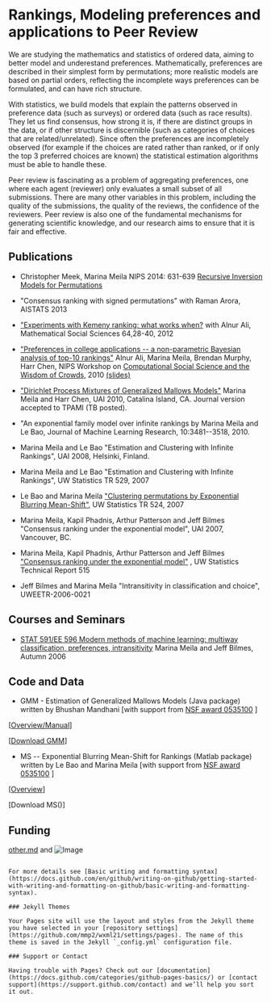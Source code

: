 # Rankings, Modeling preferences and applications to Peer Review

We are studying the mathematics and statistics of ordered data, aiming to better model and underestand preferences. Mathematically, preferences are described in their simplest form by permutations; more realistic models are based on partial orders, reflecting the incomplete ways preferences can be formulated, and can have rich structure. 

With statistics, we build models that explain the patterns observed in preference data (such as surveys) or ordered data (such as race results). They let us find consensus, how strong it is, if there are distinct groups in the data, or if other structure is discernible (such as categories of choices that are related/unrelated). Since often the preferences are incompletely observed (for example if the choices are rated rather than ranked, or if only the top 3 preferred choices are known) the statistical estimation algorithms must be able to handle these.

Peer review is fascinating as a problem of aggregating preferences, one where each agent (reviewer) only evaluates a small subset of all submissions. There are many other variables in this problem, including the quality of the submissions, the quality of the reviews, the confidence of the reviewers. Peer review is also one of the fundamental mechanisms for generating scientific knowledge, and our research aims  to ensure that it is fair and effective.


## Publications
- Christopher Meek, Marina Meila NIPS 2014: 631-639 [Recursive Inversion Models for Permutations](https://proceedings.neurips.cc/paper/2014/hash/15d4e891d784977cacbfcbb00c48f133-Abstract.html)

- "Consensus ranking with signed permutations" with Raman Arora, AISTATS 2013

- ["Experiments with Kemeny ranking: what works when?](https://id.elsevier.com/as/authorization.oauth2?platSite=SD%2Fscience&scope=openid%20email%20profile%20els_auth_info%20els_idp_info%20els_idp_analytics_attrs%20els_sa_discover%20urn%3Acom%3Aelsevier%3Aidp%3Apolicy%3Aproduct%3Ainst_assoc&response_type=code&redirect_uri=https%3A%2F%2Fwww.sciencedirect.com%2Fuser%2Fidentity%2Flanding&authType=SINGLE_SIGN_IN&prompt=login&client_id=SDFE-v3&state=retryCounter%3D0%26csrfToken%3D59cde693-af41-41a6-98fc-814e546ce75e%26idpPolicy%3Durn%253Acom%253Aelsevier%253Aidp%253Apolicy%253Aproduct%253Ainst_assoc%26returnUrl%3D%252Fscience%252Farticle%252Fpii%252FS0165489611000989%26prompt%3Dlogin%26cid%3Darp-60647b5e-5189-46cc-b6ef-811325eefa96) with Alnur Ali, Mathematical Social Sciences 64,28-40, 2012

- ["Preferences in college applications -- a non-parametric Bayesian analysis of top-10 rankings"](https://people.cs.umass.edu/~wallach/workshops/nips2010css/papers/ali.pdf) Alnur Ali, Marina Meila, Brendan Murphy, Harr Chen, NIPS Workshop on [Computational Social Science and the Wisdom of Crowds](https://people.cs.umass.edu/~wallach/workshops/nips2010css/), 2010 [(slides)](https://sites.stat.washington.edu/mmp/intransitive.html)

- ["Dirichlet Process Mixtures of Generalized Mallows Models"](https://event.cwi.nl/uai2010/papers/UAI2010_0170.pdf) Marina Meila and Harr Chen, UAI 2010, Catalina Island, CA. Journal version accepted to TPAMI (TB posted).

- "An exponential family model over infinite rankings by Marina Meila and Le Bao, Journal of Machine Learning Research, 10:3481--3518, 2010.

- Marina Meila and Le Bao "Estimation and Clustering with Infinite Rankings", UAI 2008, Helsinki, Finland.

- Marina Meila and Le Bao "Estimation and Clustering with Infinite Rankings", UW Statistics TR 529, 2007

- Le Bao and Marina Meila ["Clustering permutations by Exponential Blurring Mean-Shift"](https://stat.uw.edu/sites/default/files/files/reports/2008/tr524.pdf), UW Statistics TR 524, 2007

- Marina Meila, Kapil Phadnis, Arthur Patterson and Jeff Bilmes "Consensus ranking under the exponential model", UAI 2007, Vancouver, BC.

- Marina Meila, Kapil Phadnis, Arthur Patterson and Jeff Bilmes ["Consensus ranking under the exponential model"](https://stat.uw.edu/sites/default/files/files/reports/2007/tr515.pdf) , UW Statistics Technical Report 515

- Jeff Bilmes and Marina Meila "Intransitivity in classification and choice", UWEETR-2006-0021

## Courses and Seminars
- [STAT 591/EE 596 Modern methods of machine learning: multiway classification, preferences, intransitivity](https://sites.stat.washington.edu/mmp/591-description.txt) Marina Meila and Jeff Bilmes, Autumn 2006

## Code and Data
- GMM - Estimation of Generalized Mallows Models (Java package) written by Bhushan Mandhani [with support from [NSF award 0535100](https://www.nsf.gov/awardsearch/showAward?AWD_ID=0) ]

[[Overview/Manual](https://sites.stat.washington.edu/mmp/gmm-manual.pdf)]

[[Download GMM]()]

- MS -- Exponential Blurring Mean-Shift for Rankings (Matlab package) written by Le Bao and Marina Meila [with support from [NSF award 0535100](https://www.nsf.gov/awardsearch/showAward?AWD_ID=0) ]

[[Overview](https://sites.stat.washington.edu/mmp/intransitive/README.txt)]

[Download MS()]

## Funding

[other.md](other.md) and ![Image](src)
```

For more details see [Basic writing and formatting syntax](https://docs.github.com/en/github/writing-on-github/getting-started-with-writing-and-formatting-on-github/basic-writing-and-formatting-syntax).

### Jekyll Themes

Your Pages site will use the layout and styles from the Jekyll theme you have selected in your [repository settings](https://github.com/mmp2/wxml21/settings/pages). The name of this theme is saved in the Jekyll `_config.yml` configuration file.

### Support or Contact

Having trouble with Pages? Check out our [documentation](https://docs.github.com/categories/github-pages-basics/) or [contact support](https://support.github.com/contact) and we’ll help you sort it out.
